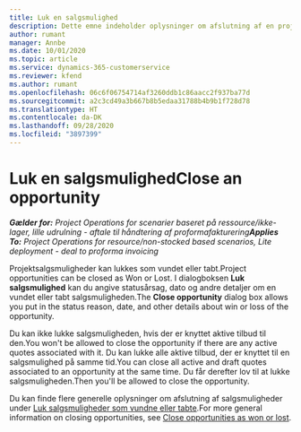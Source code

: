 ```yaml
---
title: Luk en salgsmulighed
description: Dette emne indeholder oplysninger om afslutning af en projektsalgsmulighed.
author: rumant
manager: Annbe
ms.date: 10/01/2020
ms.topic: article
ms.service: dynamics-365-customerservice
ms.reviewer: kfend
ms.author: rumant
ms.openlocfilehash: 06c6f06754714af3260ddb1c86aacc2f937ba77d
ms.sourcegitcommit: a2c3cd49a3b667b8b5edaa31788b4b9b1f728d78
ms.translationtype: HT
ms.contentlocale: da-DK
ms.lasthandoff: 09/28/2020
ms.locfileid: "3897399"
---
```

# <a name="close-an-opportunity"></a><span data-ttu-id="349d7-103">Luk en salgsmulighed</span><span class="sxs-lookup"><span data-stu-id="349d7-103">Close an opportunity</span></span>

<span data-ttu-id="349d7-104">_**Gælder for:** Project Operations for scenarier baseret på ressource/ikke-lager, lille udrulning - aftale til håndtering af proformafakturering_</span><span class="sxs-lookup"><span data-stu-id="349d7-104">_**Applies To:** Project Operations for resource/non-stocked based scenarios, Lite deployment - deal to proforma invoicing_</span></span>

<span data-ttu-id="349d7-105">Projektsalgsmuligheder kan lukkes som vundet eller tabt.</span><span class="sxs-lookup"><span data-stu-id="349d7-105">Project opportunities can be closed as Won or Lost.</span></span> <span data-ttu-id="349d7-106">I dialogboksen **Luk salgsmulighed** kan du angive statusårsag, dato og andre detaljer om en vundet eller tabt salgsmuligheden.</span><span class="sxs-lookup"><span data-stu-id="349d7-106">The **Close opportunity** dialog box allows you put in the status reason, date, and other details about win or loss of the opportunity.</span></span>

<span data-ttu-id="349d7-107">Du kan ikke lukke salgsmuligheden, hvis der er knyttet aktive tilbud til den.</span><span class="sxs-lookup"><span data-stu-id="349d7-107">You won't be allowed to close the opportunity if there are any active quotes associated with it.</span></span> <span data-ttu-id="349d7-108">Du kan lukke alle aktive tilbud, der er knyttet til en salgsmulighed på samme tid.</span><span class="sxs-lookup"><span data-stu-id="349d7-108">You can close all active and draft quotes associated to an opportunity at the same time.</span></span> <span data-ttu-id="349d7-109">Du får derefter lov til at lukke salgsmuligheden.</span><span class="sxs-lookup"><span data-stu-id="349d7-109">Then you'll be allowed to close the opportunity.</span></span>

<span data-ttu-id="349d7-110">Du kan finde flere generelle oplysninger om afslutning af salgsmuligheder under [Luk salgsmuligheder som vundne eller tabte](https://docs.microsoft.com/dynamics365/sales-enterprise/close-opportunity-won-lost-sales).</span><span class="sxs-lookup"><span data-stu-id="349d7-110">For more general information on closing opportunities, see [Close opportunities as won or lost](https://docs.microsoft.com/dynamics365/sales-enterprise/close-opportunity-won-lost-sales).</span></span>
